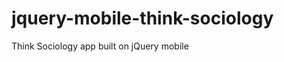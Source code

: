 jquery-mobile-think-sociology
=============================

Think Sociology app built on jQuery mobile